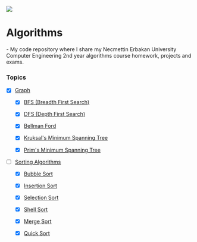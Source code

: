 ![](https://img.shields.io/badge/C%2B%2B-00599C?style=for-the-badge&logo=c%2B%2B&logoColor=white)

# Algorithms

*-* My code repository where I share my Necmettin Erbakan University Computer Engineering 2nd year algorithms course homework, projects and exams.

### Topics

* [x] [Graph](/Graph/)
    
  - [x] [BFS (Breadth First Search)](/Graph/BFS/)
  
  - [x] [DFS (Depth First Search)](/Graph/DFS/)
  
  - [x] [Bellman Ford](/Graph/BellmanFord/)
  
  - [x] [Kruksal's Minimum Spanning Tree](/Graph/KruskalMST/)
  
  - [x] [Prim's Minimum Spanning Tree](/Graph/PrimsMST/)


* [ ] [Sorting Algorithms](/SortingAlgorithms/)

  - [x] [Bubble Sort](/SortingAlgorithms/BubbleSort/)
  
  - [x] [Insertion Sort](/SortingAlgorithms/InsertionSort/)

  - [X] [Selection Sort](/SortingAlgorithms/SelectionSort/)

  - [X] [Shell Sort](/SortingAlgorithms/ShellSort/)
  
  - [X] [Merge Sort](/SortingAlgorithms/MergeSort/)
  
  - [X] [Quick Sort](/SortingAlgorithms/QuickSort/)


